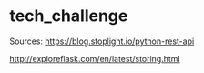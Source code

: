 # tech_challenge
Sources:
https://blog.stoplight.io/python-rest-api

http://exploreflask.com/en/latest/storing.html
